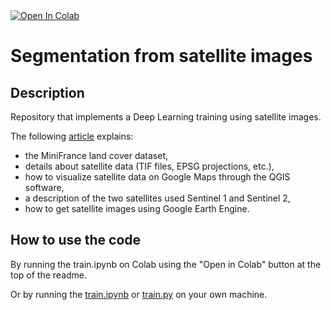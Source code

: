 <a target="_blank" href="https://colab.research.google.com/github/Apiquet/segmentation_from_satellite_images/blob/main/train.ipynb">
  <img src="https://colab.research.google.com/assets/colab-badge.svg" alt="Open In Colab"/>
</a>

# Segmentation from satellite images

## Description

Repository that implements a Deep Learning training using satellite images.

The following [article](https://apiquet.com/2023/12/15/land-cover-with-deep-learning-using-satellite-images_1_4/) explains:

* the MiniFrance land cover dataset,
* details about satellite data (TIF files, EPSG projections, etc.),
* how to visualize satellite data on Google Maps through the QGIS software,
* a description of the two satellites used Sentinel 1 and Sentinel 2,
* how to get satellite images using Google Earth Engine.

## How to use the code

By running the train.ipynb on Colab using the "Open in Colab" button at the top of the readme.

Or by running the [train.ipynb](https://github.com/Apiquet/segmentation_from_satellite_images/blob/main/train.ipynb) or [train.py](https://github.com/Apiquet/segmentation_from_satellite_images/blob/main/train.py) on your own machine.
